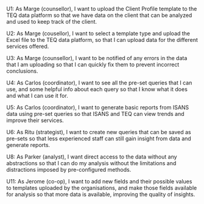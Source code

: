 U1: As Marge (counsellor), I want to upload the Client Profile template to the TEQ data platform so that
we have data on the client that can be analyzed and used to keep track of the client.

U2: As Marge (cousellor), I want to select a template type and upload the Excel
file to the TEQ data platform, so that I can upload data for the different
services offered.

U3: As Marge (counsellor), I want to be notified of any errors in the data that
I am uploading so that I can quickly fix them to prevent incorrect conclusions.

U4: As Carlos (coordinator), I want to see all the pre-set queries that I can
use, and some helpful info about each query so that I know what it does and what
I can use it for.

U5: As Carlos (coordinator), I want to generate basic reports from ISANS data
using pre-set queries so that ISANS and TEQ can view trends and improve their
services.

U6: As Ritu (strategist), I want to create new queries that can be saved as
pre-sets so that less experienced staff can still gain insight from data and
generate reports. 

U8: As Parker (analyst), I want direct access to the data without any
abstractions so that I can do my analysis without the limitations and
distractions imposed by pre-configured methods.

U11: As Jerome (co-op), I want to add new fields and their possible values to
templates uploaded by the organisations, and make those fields available for
analysis so that more data is available, improving the quality of insights.
